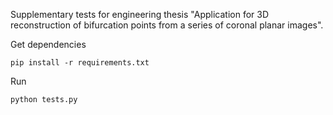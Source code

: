 Supplementary tests for engineering thesis "Application for 3D reconstruction of bifurcation points from a series of coronal planar images".

Get dependencies
```
pip install -r requirements.txt
```
Run
```
python tests.py
```

